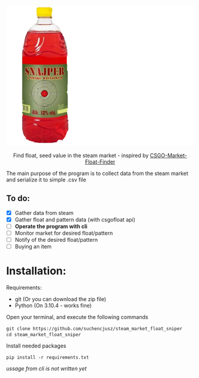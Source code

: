 <div align="center">

[![SMFS](https://raw.githubusercontent.com/suchencjusz/steam_market_float_sniper/main/.github/sniperlogo.png)](#readme)

Find float, seed value in the steam market - inspired by [CSGO-Market-Float-Finder](https://github.com/adamb70/CSGO-Market-Float-Finder)

</div>

The main purpose of the program is to collect data from the steam market and serialize it to simple .csv file

## To do:

 - [x] Gather data from steam
 - [x] Gather float and pattern data (with csgofloat api)
 - [ ] **Operate the program with cli**
 - [ ] Monitor market for desired float/pattern
 - [ ] Notify of the desired float/pattern
 - [ ] Buying an item

# Installation:

Requirements:
 - git (Or you can download the zip file)
 - Python (On 3.10.4 - works fine)

Open your terminal, and execute the following commands
```
git clone https://github.com/suchencjusz/steam_market_float_sniper
cd steam_market_float_sniper
```

Install needed packages
```
pip install -r requirements.txt
```
*ussage from cli is not written yet*